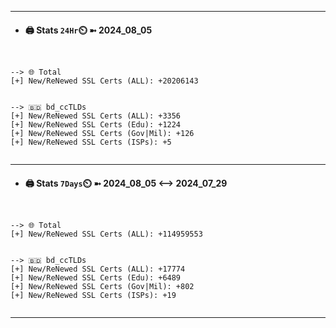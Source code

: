 

---
- #### 🖨️ **Stats** `24Hr`⏲️ ➼ 2024_08_05
```console


--> 🌐 Total
[+] New/ReNewed SSL Certs (ALL): +20206143


--> 🇧🇩 bd_ccTLDs
[+] New/ReNewed SSL Certs (ALL): +3356
[+] New/ReNewed SSL Certs (Edu): +1224
[+] New/ReNewed SSL Certs (Gov|Mil): +126
[+] New/ReNewed SSL Certs (ISPs): +5


```

---
- #### 🖨️ **Stats** `7Days`⏲️ ➼ 2024_08_05 <--> 2024_07_29
```console


--> 🌐 Total
[+] New/ReNewed SSL Certs (ALL): +114959553


--> 🇧🇩 bd_ccTLDs
[+] New/ReNewed SSL Certs (ALL): +17774
[+] New/ReNewed SSL Certs (Edu): +6489
[+] New/ReNewed SSL Certs (Gov|Mil): +802
[+] New/ReNewed SSL Certs (ISPs): +19


```

---

